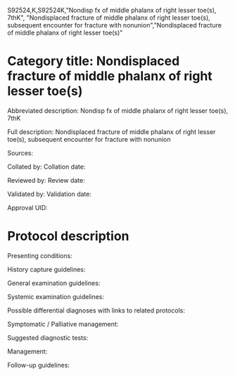 S92524,K,S92524K,"Nondisp fx of middle phalanx of right lesser toe(s), 7thK", "Nondisplaced fracture of middle phalanx of right lesser toe(s), subsequent encounter for fracture with nonunion","Nondisplaced fracture of middle phalanx of right lesser toe(s)"
# Category title: Nondisplaced fracture of middle phalanx of right lesser toe(s)

Abbreviated description: Nondisp fx of middle phalanx of right lesser toe(s), 7thK

Full description: Nondisplaced fracture of middle phalanx of right lesser toe(s), subsequent encounter for fracture with nonunion

Sources:

Collated by:
Collation date:

Reviewed by:
Review date:

Validated by:
Validation date:

Approval UID:

# Protocol description

Presenting conditions:

History capture guidelines:

General examination guidelines:

Systemic examination guidelines:

Possible differential diagnoses with links to related protocols:

Symptomatic / Palliative management:

Suggested diagnostic tests:

Management:

Follow-up guidelines:

